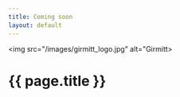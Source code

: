 ```yaml
---
title: Coming soon
layout: default
---
```

<img src="/images/girmitt_logo.jpg" alt="Girmitt>

# {{ page.title }}

